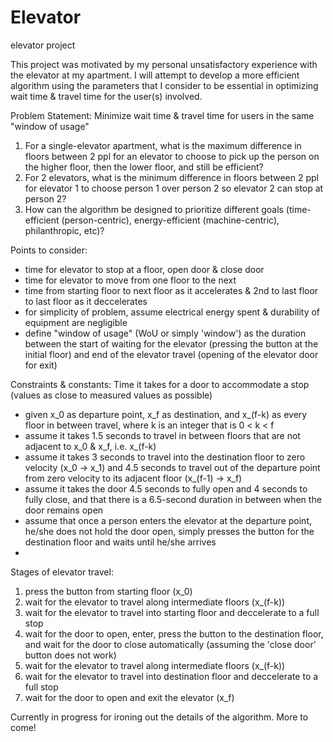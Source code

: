 # Elevator
elevator project

This project was motivated by my personal unsatisfactory experience with the elevator at my apartment. I will attempt to develop a more efficient algorithm using the parameters that I consider to be essential in optimizing wait time & travel time for the user(s) involved.


Problem Statement:
Minimize wait time & travel time for users in the same "window of usage"
 1. For a single-elevator apartment, what is the maximum difference in floors between 2 ppl for an elevator to choose to pick up the person on the higher floor, then the lower floor, and still be efficient?
 2. For 2 elevators, what is the minimum difference in floors between 2 ppl for elevator 1 to choose person 1 over person 2 so elevator 2 can stop at person 2?
 3. How can the algorithm be designed to prioritize different goals (time-efficient (person-centric), energy-efficient (machine-centric), philanthropic, etc)?


Points to consider:
 - time for elevator to stop at a floor, open door & close door
 - time for elevator to move from one floor to the next
 - time from starting floor to next floor as it accelerates & 2nd to last floor to last floor as it deccelerates
 - for simplicity of problem, assume electrical energy spent & durability of equipment are negligible
 - define "window of usage" (WoU or simply 'window') as the duration between the start of waiting for the elevator (pressing the button at the initial floor) and end of the elevator travel (opening of the elevator door for exit)


Constraints & constants:
Time it takes for a door to accommodate a stop (values as close to measured values as possible)
 - given x_0 as departure point, x_f as destination, and x_(f-k) as every floor in between travel, where k is an integer that is 0 < k < f
 - assume it takes 1.5 seconds to travel in between floors that are not adjacent to x_0 & x_f, i.e. x_(f-k)
 - assume it takes 3 seconds to travel into the destination floor to zero velocity (x_0 -> x_1) and 4.5 seconds to travel out of the departure point from zero velocity to its adjacent floor (x_(f-1) -> x_f)
 - assume it takes the door 4.5 seconds to fully open and 4 seconds to fully close, and that there is a 6.5-second duration in between when the door remains open
 - assume that once a person enters the elevator at the departure point, he/she does not hold the door open, simply presses the button for the destination floor and waits until he/she arrives
 - 


Stages of elevator travel:
1. press the button from starting floor (x_0)
2. wait for the elevator to travel along intermediate floors (x_(f-k))
3. wait for the elevator to travel into starting floor and deccelerate to a full stop 
4. wait for the door to open, enter, press the button to the destination floor, and wait for the door to close automatically (assuming the 'close door' button does not work)
5. wait for the elevator to travel along intermediate floors (x_(f-k))
6. wait for the elevator to travel into destination floor and deccelerate to a full stop
7. wait for the door to open and exit the elevator (x_f)







Currently in progress for ironing out the details of the algorithm. More to come!
